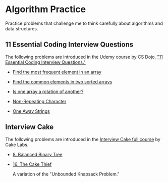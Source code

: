 # Algorithm Practice

Practice problems that challenge me to think carefully about algorithms and data structures.

## 11 Essential Coding Interview Questions

The following problems are introduced in the Udemy course by CS Dojo, ["11 Essential Coding Interview Questions."](https://www.udemy.com/11-essential-coding-interview-questions/)

- [Find the most frequent element in an array](./Find-Most-Frequent-Element-In-Array/README.md)

- [Find the common elements in two sorted arrays](./Common-Elements-In-Two-Sorted-Arrays/README.md)

- [Is one array a rotation of another?](./Is-One-Array-a-Rotation-of-Another/README.md)

- [Non-Repeating Character](./Non-Repeating-Character/README.md)

- [One Away Strings](./One-Away-Strings/README.md)

## Interview Cake

The following problems are introduced in the [Interview Cake full course](https://www.interviewcake.com/) by Cake Labs.

- [8. Balanced Binary Tree](./8-Balanced-Binary-Tree)

- [16. The Cake Thief](./16-The-Cake-Thief)

  A variation of the "Unbounded Knapsack Problem."
